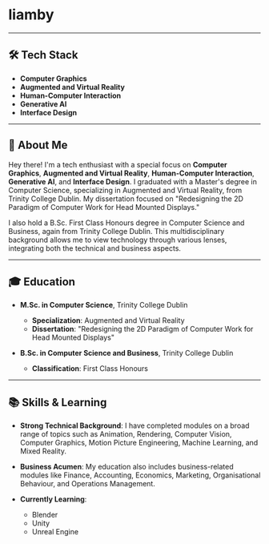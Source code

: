 # liamby

---

## 🛠️ Tech Stack

- **Computer Graphics**
- **Augmented and Virtual Reality**
- **Human-Computer Interaction**
- **Generative AI**
- **Interface Design**

---

## 👋 About Me

Hey there! I'm a tech enthusiast with a special focus on **Computer Graphics**, **Augmented and Virtual Reality**, **Human-Computer Interaction**, **Generative AI**, and **Interface Design**. I graduated with a Master's degree in Computer Science, specializing in Augmented and Virtual Reality, from Trinity College Dublin. My dissertation focused on "Redesigning the 2D Paradigm of Computer Work for Head Mounted Displays."

I also hold a B.Sc. First Class Honours degree in Computer Science and Business, again from Trinity College Dublin. This multidisciplinary background allows me to view technology through various lenses, integrating both the technical and business aspects.

---

## 🎓 Education

- **M.Sc. in Computer Science**, Trinity College Dublin
  - **Specialization**: Augmented and Virtual Reality
  - **Dissertation**: "Redesigning the 2D Paradigm of Computer Work for Head Mounted Displays"

- **B.Sc. in Computer Science and Business**, Trinity College Dublin
  - **Classification**: First Class Honours

---

## 📚 Skills & Learning

- **Strong Technical Background**: I have completed modules on a broad range of topics such as Animation, Rendering, Computer Vision, Computer Graphics, Motion Picture Engineering, Machine Learning, and Mixed Reality.
  
- **Business Acumen**: My education also includes business-related modules like Finance, Accounting, Economics, Marketing, Organisational Behaviour, and Operations Management.
  
- **Currently Learning**: 
  - Blender
  - Unity
  - Unreal Engine

